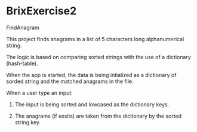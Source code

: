 # BrixExercise2 
FindAnagram



This project finds anagrams in a list of 5 characters long alphanumerical string.


The logic is based on comparing sorted strings with the use of a dictionary (hash-table).


When the app is started, the data is being intialized as a dictionary of sorded string and the matched anagrams in the file.


When a user type an input:

1. The input is being sorted and lowcased as the dictionary keys.

2. The anagrams (if exsits) are taken from the dictionary by the sorted string key.
